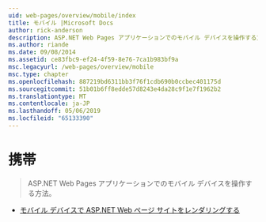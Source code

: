 ```yaml
---
uid: web-pages/overview/mobile/index
title: モバイル |Microsoft Docs
author: rick-anderson
description: ASP.NET Web Pages アプリケーションでのモバイル デバイスを操作する方法。
ms.author: riande
ms.date: 09/08/2014
ms.assetid: ce83fbc9-ef24-4f59-8e76-7ca1b983bf9a
msc.legacyurl: /web-pages/overview/mobile
msc.type: chapter
ms.openlocfilehash: 887219bd6311bb3f76f1cdb690b0ccbec401175d
ms.sourcegitcommit: 51b01b6ff8edde57d8243e4da28c9f1e7f1962b2
ms.translationtype: MT
ms.contentlocale: ja-JP
ms.lasthandoff: 05/06/2019
ms.locfileid: "65133390"
---
```

# <a name="mobile"></a>携帯

> ASP.NET Web Pages アプリケーションでのモバイル デバイスを操作する方法。

- [モバイル デバイスで ASP.NET Web ページ サイトをレンダリングする](rendering-aspnet-web-pages-sites-for-mobile-devices.md)
